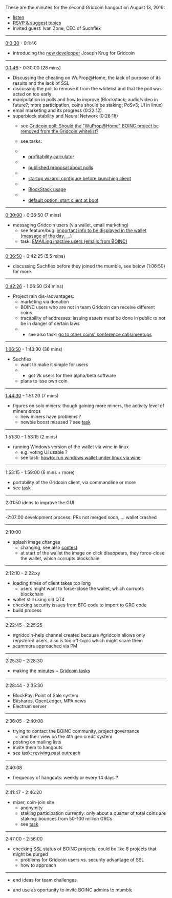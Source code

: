 These are the minutes for the second Gridcoin hangout on August 13, 2016:
* [listen](https://soundcloud.com/gridcoin-community-hangouts/gridcoin-hangout-002)
* [RSVP & suggest topics](https://steemit.com/beyondbitcoin/@cm-steem/gridcoin-hangout-002-rsvp-and-suggest-topics)
* invited guest: Ivan Zone, CEO of Suchflex


***

[0:0:30](https://soundcloud.com/gridcoin-community-hangouts/gridcoin-hangout-002#t=0:30) - 0:1:46 
* introducing the [new developper](https://steemit.com/gridcoin/@fkinglag/officially-gridcoin-gains-another-paid-developer-with-experience-and-expertise-in-c-to-help-progress-wallet) Joseph Krug for Gridcoin

***

[0:1:46](https://soundcloud.com/gridcoin-community-hangouts/gridcoin-hangout-002#t=1:46) - 0:30:00 (28 mins)
* Discussing the cheating on WuProp@Home, the lack of purpose of its results and the lack of SSL
* discussing the poll to remove it from the whitelist and that the poll was acted on too early
* manipulation in polls and how to improve (Blockstack; audio/video in future?; more participation, coins should be staking; PoSv3; UI in linux)
* email marketing and its progress (0:22:12)
* superblock stability and Neural Network (0:26:18)
  * see [Gridcoin poll: Should the "WuProp@Home" BOINC project be removed from the Gridcoin whitelist?](https://steemit.com/gridcoin/@cm-steem/gridcoin-poll-should-the-wuprop-home-boinc-project-be-removed-from-the-gridcoin-whitelist)
  * see tasks: 
  
  * * [profitability calculator](https://github.com/Erkan-Yilmaz/Gridcoin-tasks/issues/16)
  
  * * [published proposal about polls](https://github.com/Erkan-Yilmaz/Gridcoin-tasks/issues/17)
  
  * * [startup wizard: configure before launching client](https://github.com/Erkan-Yilmaz/Gridcoin-tasks/issues/18)
  
  * * [BlockStack usage](https://github.com/Erkan-Yilmaz/Gridcoin-tasks/issues/19)
  
  * * [default option: start client at boot](https://github.com/Erkan-Yilmaz/Gridcoin-tasks/issues/20)
  
***

[0:30:00](https://soundcloud.com/gridcoin-community-hangouts/gridcoin-hangout-002#t=30:00) - 0:36:50 (7 mins)
* messaging Gridcoin users (via wallet, email marketing)
  * see feature/bug: [important info to be displayed in the wallet (message of the day, ...)](https://github.com/gridcoin/Gridcoin-Research/issues/114)
  * task: [EMAILing inactive users (emails from BOINC)](https://github.com/Erkan-Yilmaz/Gridcoin-tasks/issues/10)

***

[0:36:50](https://soundcloud.com/gridcoin-community-hangouts/gridcoin-hangout-002#t=36:50) - 0:42:25 (5.5 mins)
* discussing Suchflex before they joined the mumble, see below (1:06:50) for more

***

[0:42:26](https://soundcloud.com/gridcoin-community-hangouts/gridcoin-hangout-002#t=42:26) - 1:06:50 (24 mins)
* Project rain dis-/advantages:
  * marketing via donation
  * BOINC users who are not in team Gridcoin can receive different coins
  * tracability of addresses: issuing assets must be done in public to not be in danger of certain laws
  * * see also task: [go to other coins' conference calls/meetups](https://github.com/Erkan-Yilmaz/Gridcoin-tasks/issues/21)
  
***

[1:06:50](https://soundcloud.com/gridcoin-community-hangouts/gridcoin-hangout-002#t=1:06:50) - 1:43:30 (36 mins)
* Suchflex
  * want to make it simple for users
  * * got 2k users for their alpha/beta software
  * plans to isse own coin

***

[1:44:30](https://soundcloud.com/gridcoin-community-hangouts/gridcoin-hangout-002#t=1:44:30) - 1:51:20 (7 mins)
* figures on solo miners: though gaining more miners, the activity level of miners drops
  * new miners have problems ?
  * newbie boost misused ? see [task](https://github.com/Erkan-Yilmaz/Gridcoin-tasks/issues/46)

***

1:51:30 - 1:53:15 (2 mins)
* running Windows version of the wallet via wine in linux
  * e.g. voting UI usable ?
  * see task: [howto: run windows wallet under linux via wine](https://github.com/Erkan-Yilmaz/Gridcoin-tasks/issues/49)

***

1:53:15 - 1:59:00 (6 mins + more)
* portability of the Gridcoin client, via commandline or more
* see [task](https://github.com/Erkan-Yilmaz/Gridcoin-tasks/issues/4)

***

2:01:50
ideas to improve the GUI 

***

-2:07:00
development process: PRs not merged soon, ...
wallet crashed

***

2:10:00
* splash image changes
  * changing, see also [contest](https://cryptocointalk.com/topic/49361-contest-create-a-new-wallet-splash-image/)
  * at start of the wallet the image on click disappears, they force-close the wallet, which corrupts blockchain

***

2:12:10 - 2:22:xy
* loading times of client takes too long
  * users might want to force-close the wallet, which corrupts blockchain
* wallet still using old QT4
* checking security issues from BTC code to import to GRC code
* build process

***

2:22:45 - 2:25:25
* #gridcoin-help channel created because #gridcoin allows only registered users, also is too off-topic which might scare them
* scammers approached via PM

***

2:25:30 - 2:28:30
* making the [minutes](https://github.com/Erkan-Yilmaz/Gridcoin-hangout-minutes) + [Gridcoin tasks](https://github.com/Erkan-Yilmaz/Gridcoin-tasks)

***

2:28:44 - 2:35:30
* BlockPay: Point of Sale system
* Bitshares, OpenLedger, MPA news
* Electrum server

***

2:36:05 - 2:40:08
* trying to contact the BOINC community, project governance
  * and their view on the 4th gen credit system
* posting on mailing lists
* invite them to hangouts
* see task: [reviving past outreach](https://github.com/Erkan-Yilmaz/Gridcoin-tasks/issues/48)

***

2:40:08
* frequency of hangouts: weekly or every 14 days ?

***

2:41:47 - 2:46:20
* mixer, coin-join site
  * anonymity
  * staking participation currently: only about a quarter of total coins are staking: bounces from 50-100 million GRCs
  * see [task](https://github.com/Erkan-Yilmaz/Gridcoin-tasks/issues/47)

***

2:47:00 - 2:56:00
* checking SSL status of BOINC projects, could be like 8 projects that might be purged
  * problems for Gridcoin users vs. security advantage of SSL
  * how to approach

***

- end
ideas for team challenges
* and use as oportunity to invite BOINC admins to mumble
